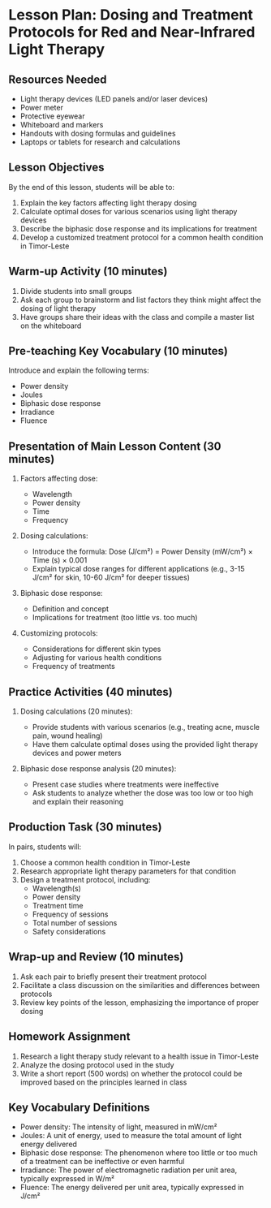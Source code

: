 # Lesson Plan: Dosing and Treatment Protocols for Red and Near-Infrared Light Therapy

## Resources Needed

- Light therapy devices (LED panels and/or laser devices)
- Power meter
- Protective eyewear
- Whiteboard and markers
- Handouts with dosing formulas and guidelines
- Laptops or tablets for research and calculations

## Lesson Objectives

By the end of this lesson, students will be able to:
1. Explain the key factors affecting light therapy dosing
2. Calculate optimal doses for various scenarios using light therapy devices
3. Describe the biphasic dose response and its implications for treatment
4. Develop a customized treatment protocol for a common health condition in Timor-Leste

## Warm-up Activity (10 minutes)

1. Divide students into small groups
2. Ask each group to brainstorm and list factors they think might affect the dosing of light therapy
3. Have groups share their ideas with the class and compile a master list on the whiteboard

## Pre-teaching Key Vocabulary (10 minutes)

Introduce and explain the following terms:
- Power density
- Joules
- Biphasic dose response
- Irradiance
- Fluence

## Presentation of Main Lesson Content (30 minutes)

1. Factors affecting dose:
   - Wavelength
   - Power density
   - Time
   - Frequency

2. Dosing calculations:
   - Introduce the formula: Dose (J/cm²) = Power Density (mW/cm²) × Time (s) × 0.001
   - Explain typical dose ranges for different applications (e.g., 3-15 J/cm² for skin, 10-60 J/cm² for deeper tissues)

3. Biphasic dose response:
   - Definition and concept
   - Implications for treatment (too little vs. too much)

4. Customizing protocols:
   - Considerations for different skin types
   - Adjusting for various health conditions
   - Frequency of treatments

## Practice Activities (40 minutes)

1. Dosing calculations (20 minutes):
   - Provide students with various scenarios (e.g., treating acne, muscle pain, wound healing)
   - Have them calculate optimal doses using the provided light therapy devices and power meters

2. Biphasic dose response analysis (20 minutes):
   - Present case studies where treatments were ineffective
   - Ask students to analyze whether the dose was too low or too high and explain their reasoning

## Production Task (30 minutes)

In pairs, students will:
1. Choose a common health condition in Timor-Leste
2. Research appropriate light therapy parameters for that condition
3. Design a treatment protocol, including:
   - Wavelength(s)
   - Power density
   - Treatment time
   - Frequency of sessions
   - Total number of sessions
   - Safety considerations

## Wrap-up and Review (10 minutes)

1. Ask each pair to briefly present their treatment protocol
2. Facilitate a class discussion on the similarities and differences between protocols
3. Review key points of the lesson, emphasizing the importance of proper dosing

## Homework Assignment

1. Research a light therapy study relevant to a health issue in Timor-Leste
2. Analyze the dosing protocol used in the study
3. Write a short report (500 words) on whether the protocol could be improved based on the principles learned in class

## Key Vocabulary Definitions

- Power density: The intensity of light, measured in mW/cm²
- Joules: A unit of energy, used to measure the total amount of light energy delivered
- Biphasic dose response: The phenomenon where too little or too much of a treatment can be ineffective or even harmful
- Irradiance: The power of electromagnetic radiation per unit area, typically expressed in W/m²
- Fluence: The energy delivered per unit area, typically expressed in J/cm²